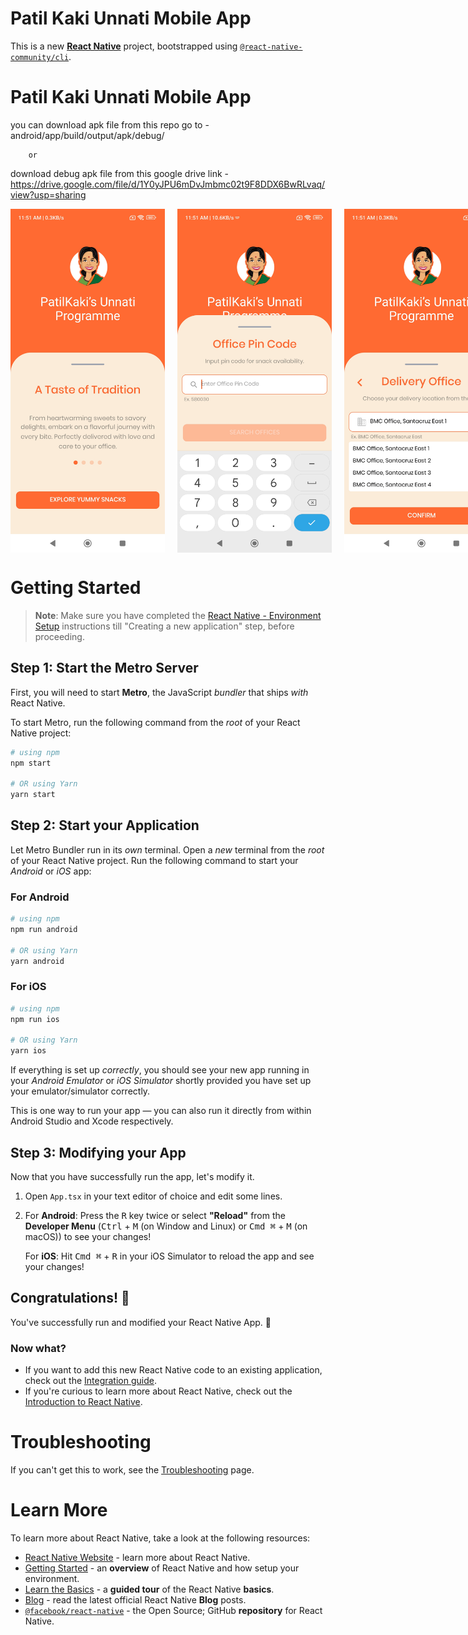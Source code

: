 # Patil Kaki Unnati Mobile App

This is a new [**React Native**](https://reactnative.dev) project, bootstrapped using [`@react-native-community/cli`](https://github.com/react-native-community/cli).



# Patil Kaki Unnati Mobile App
you can download apk file from this repo go to - android/app/build/output/apk/debug/

        or     
        
download debug apk file from this google drive link  - https://drive.google.com/file/d/1Y0yJPU6mDvJmbmc02t9F8DDX6BwRLvaq/view?usp=sharing

<div style="display: flex; gap: 20px;">
<img src="src/assets/screenshots/img1.jpg" width="350" height="550">
<img src="src/assets/screenshots/img2.jpg" width="350" height="550">
<img src="src/assets/screenshots/img3.jpg" width="350" height="550">
<img src="src/assets/screenshots/img4.jpg" width="350" height="550">
<img src="src/assets/screenshots/img5.jpg" width="350" height="550">
   <img src="src/assets/screenshots/img6.jpg" width="350" height="550">
<img src="src/assets/screenshots/img7.jpg" width="350" height="550">
<img src="src/assets/screenshots/img8.jpg" width="350" height="550">
<img src="src/assets/screenshots/img9.jpg" width="350" height="550">
<img src="src/assets/screenshots/img10.jpg" width="350" height="550">
   <img src="src/assets/screenshots/img11.jpg" width="350" height="550">
<img src="src/assets/screenshots/img12.jpg" width="350" height="550">
<img src="src/assets/screenshots/img13.jpg" width="350" height="550">
<img src="src/assets/screenshots/img14.jpg" width="350" height="550">
</div>

# Getting Started

>**Note**: Make sure you have completed the [React Native - Environment Setup](https://reactnative.dev/docs/environment-setup) instructions till "Creating a new application" step, before proceeding.

## Step 1: Start the Metro Server

First, you will need to start **Metro**, the JavaScript _bundler_ that ships _with_ React Native.

To start Metro, run the following command from the _root_ of your React Native project:

```bash
# using npm
npm start

# OR using Yarn
yarn start
```

## Step 2: Start your Application

Let Metro Bundler run in its _own_ terminal. Open a _new_ terminal from the _root_ of your React Native project. Run the following command to start your _Android_ or _iOS_ app:

### For Android

```bash
# using npm
npm run android

# OR using Yarn
yarn android
```

### For iOS

```bash
# using npm
npm run ios

# OR using Yarn
yarn ios
```

If everything is set up _correctly_, you should see your new app running in your _Android Emulator_ or _iOS Simulator_ shortly provided you have set up your emulator/simulator correctly.

This is one way to run your app — you can also run it directly from within Android Studio and Xcode respectively.

## Step 3: Modifying your App

Now that you have successfully run the app, let's modify it.

1. Open `App.tsx` in your text editor of choice and edit some lines.
2. For **Android**: Press the <kbd>R</kbd> key twice or select **"Reload"** from the **Developer Menu** (<kbd>Ctrl</kbd> + <kbd>M</kbd> (on Window and Linux) or <kbd>Cmd ⌘</kbd> + <kbd>M</kbd> (on macOS)) to see your changes!

   For **iOS**: Hit <kbd>Cmd ⌘</kbd> + <kbd>R</kbd> in your iOS Simulator to reload the app and see your changes!

## Congratulations! :tada:

You've successfully run and modified your React Native App. :partying_face:

### Now what?

- If you want to add this new React Native code to an existing application, check out the [Integration guide](https://reactnative.dev/docs/integration-with-existing-apps).
- If you're curious to learn more about React Native, check out the [Introduction to React Native](https://reactnative.dev/docs/getting-started).

# Troubleshooting

If you can't get this to work, see the [Troubleshooting](https://reactnative.dev/docs/troubleshooting) page.

# Learn More

To learn more about React Native, take a look at the following resources:

- [React Native Website](https://reactnative.dev) - learn more about React Native.
- [Getting Started](https://reactnative.dev/docs/environment-setup) - an **overview** of React Native and how setup your environment.
- [Learn the Basics](https://reactnative.dev/docs/getting-started) - a **guided tour** of the React Native **basics**.
- [Blog](https://reactnative.dev/blog) - read the latest official React Native **Blog** posts.
- [`@facebook/react-native`](https://github.com/facebook/react-native) - the Open Source; GitHub **repository** for React Native.
